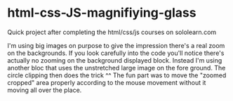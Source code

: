 # html-css-JS-magnifiying-glass
Quick project after completing the html/css/js courses on sololearn.com

I'm using big images on purpose to give the impression there's a real zoom on the backgrounds. 
If you look carefully into the code you'll notice there's actually no zooming on the background displayed block. 
Instead I'm using another bloc that uses the unstretched large image on the fore ground. The circle clipping then does the trick ^^
The fun part was to move the "zoomed cropped" area properly according to the mouse movement without it moving all over the place.
